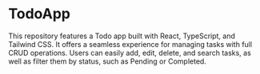 # TodoApp
This repository features a Todo app built with React, TypeScript, and Tailwind CSS. It offers a seamless experience for managing tasks with full CRUD operations. Users can easily add, edit, delete, and search tasks, as well as filter them by status, such as Pending or Completed.
